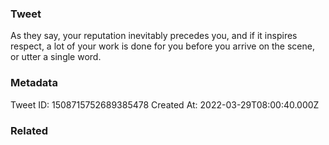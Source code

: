 ### Tweet
As they say, your reputation inevitably precedes you, and if it inspires respect, a lot of your work is done for you before you arrive on the scene, or utter a single word.

### Metadata
Tweet ID: 1508715752689385478
Created At: 2022-03-29T08:00:40.000Z

### Related

